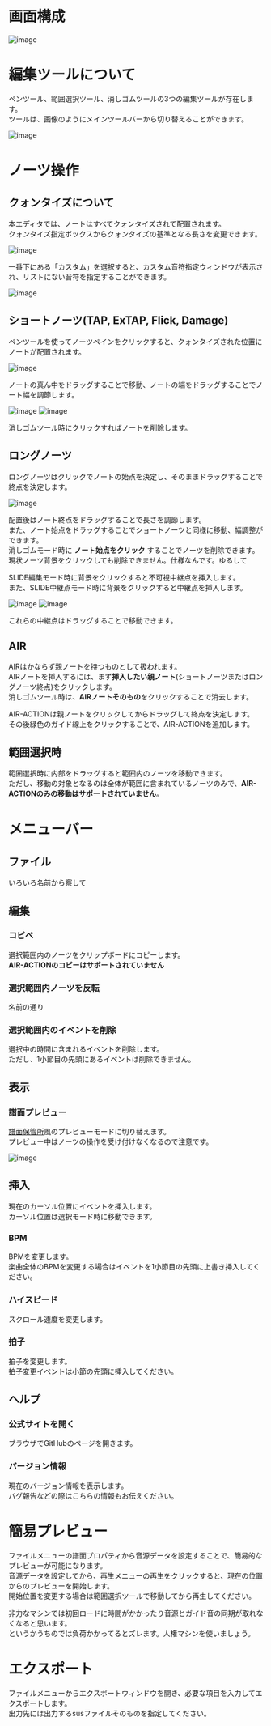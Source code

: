 # 画面構成

![image](https://user-images.githubusercontent.com/7324519/37137936-5d4e9184-22eb-11e8-964c-8e8107cca1a3.png)

# 編集ツールについて
ペンツール、範囲選択ツール、消しゴムツールの3つの編集ツールが存在します。  
ツールは、画像のようにメインツールバーから切り替えることができます。  

![image](https://user-images.githubusercontent.com/7324519/37137910-42ae4414-22eb-11e8-8f2c-cf9a6a7b953a.png)

# ノーツ操作
## クォンタイズについて
本エディタでは、ノートはすべてクォンタイズされて配置されます。  
クォンタイズ指定ボックスからクォンタイズの基準となる長さを変更できます。  

![image](https://user-images.githubusercontent.com/7324519/37137885-2aabe45c-22eb-11e8-9d0b-d27d840c6476.png)

一番下にある「カスタム」を選択すると、カスタム音符指定ウィンドウが表示され、リストにない音符を指定することができます。  

![image](https://user-images.githubusercontent.com/7324519/37137895-34373ee0-22eb-11e8-9b8f-724f1c1ef085.png)

## ショートノーツ(TAP, ExTAP, Flick, Damage)
ペンツールを使ってノーツペインをクリックすると、クォンタイズされた位置にノートが配置されます。  

![image](https://user-images.githubusercontent.com/7324519/37137950-71acca88-22eb-11e8-8d2f-9de812650b1f.png)

ノートの真ん中をドラッグすることで移動、ノートの端をドラッグすることでノート幅を調節します。  

![image](https://user-images.githubusercontent.com/7324519/37138011-b7c70010-22eb-11e8-88f0-b651cc609b27.png)
![image](https://user-images.githubusercontent.com/7324519/37138021-c2f31546-22eb-11e8-9b69-dd8fc6ab86a6.png)

消しゴムツール時にクリックすればノートを削除します。  

## ロングノーツ
ロングノーツはクリックでノートの始点を決定し、そのままドラッグすることで終点を決定します。  

![image](https://user-images.githubusercontent.com/7324519/37264078-d4888e66-25ee-11e8-91ac-fdac15089bd9.png)

配置後はノート終点をドラッグすることで長さを調節します。  
また、ノート始点をドラッグすることでショートノーツと同様に移動、幅調整ができます。  
消しゴムモード時に **ノート始点をクリック** することでノーツを削除できます。  
現状ノーツ背景をクリックしても削除できません。仕様なんです。ゆるして  

SLIDE編集モード時に背景をクリックすると不可視中継点を挿入します。  
また、SLIDE中継点モード時に背景をクリックすると中継点を挿入します。  

![image](https://user-images.githubusercontent.com/7324519/37264121-162981f4-25ef-11e8-8a74-91bad69d40d8.png)
![image](https://user-images.githubusercontent.com/7324519/37264134-23069df8-25ef-11e8-9381-3cdc1f9661ca.png)

これらの中継点はドラッグすることで移動できます。  

## AIR
AIRはかならず親ノートを持つものとして扱われます。  
AIRノートを挿入するには、まず**挿入したい親ノート**(ショートノーツまたはロングノーツ終点)をクリックします。  
消しゴムツール時は、**AIRノートそのもの**をクリックすることで消去します。  

AIR-ACTIONは親ノートをクリックしてからドラッグして終点を決定します。  
その後緑色のガイド線上をクリックすることで、AIR-ACTIONを追加します。  

## 範囲選択時
範囲選択時に内部をドラッグすると範囲内のノーツを移動できます。  
ただし、移動の対象となるのは全体が範囲に含まれているノーツのみで、**AIR-ACTIONのみの移動はサポートされていません**。  

# メニューバー
## ファイル
いろいろ名前から察して  

## 編集
### コピペ
選択範囲内のノーツをクリップボードにコピーします。  
**AIR-ACTIONのコピーはサポートされていません**  

### 選択範囲内ノーツを反転
名前の通り  

### 選択範囲内のイベントを削除
選択中の時間に含まれるイベントを削除します。  
ただし、1小節目の先頭にあるイベントは削除できません。  

## 表示
### 譜面プレビュー
[譜面保管所](http://sdvx.in/chunithm.html)風のプレビューモードに切り替えます。  
プレビュー中はノーツの操作を受け付けなくなるので注意です。  

![image](https://user-images.githubusercontent.com/7324519/36303391-5f361d1a-134f-11e8-93f4-3e68f7a371d9.png)

## 挿入
現在のカーソル位置にイベントを挿入します。  
カーソル位置は選択モード時に移動できます。  

### BPM
BPMを変更します。  
楽曲全体のBPMを変更する場合はイベントを1小節目の先頭に上書き挿入してください。  

### ハイスピード
スクロール速度を変更します。

### 拍子
拍子を変更します。  
拍子変更イベントは小節の先頭に挿入してください。  

## ヘルプ
### 公式サイトを開く
ブラウザでGitHubのページを開きます。  

### バージョン情報
現在のバージョン情報を表示します。  
バグ報告などの際はこちらの情報もお伝えください。  

# 簡易プレビュー
ファイルメニューの譜面プロパティから音源データを設定することで、簡易的なプレビューが可能になります。  
音源データを設定してから、再生メニューの再生をクリックすると、現在の位置からのプレビューを開始します。  
開始位置を変更する場合は範囲選択ツールで移動してから再生してください。  

非力なマシンでは初回ロードに時間がかかったり音源とガイド音の同期が取れなくなると思います。  
というかうちのでは負荷かかってるとズレます。人権マシンを使いましょう。  

# エクスポート
ファイルメニューからエクスポートウィンドウを開き、必要な項目を入力してエクスポートします。  
出力先には出力するsusファイルそのものを指定してください。  

